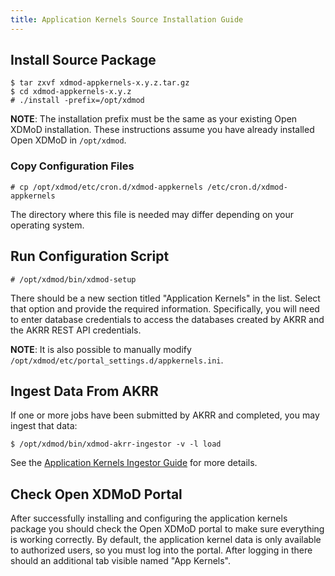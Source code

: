 ```yaml
---
title: Application Kernels Source Installation Guide
---
```


Install Source Package
----------------------

    $ tar zxvf xdmod-appkernels-x.y.z.tar.gz
    $ cd xdmod-appkernels-x.y.z
    # ./install -prefix=/opt/xdmod

**NOTE**: The installation prefix must be the same as your existing Open
XDMoD installation. These instructions assume you have already installed
Open XDMoD in `/opt/xdmod`.

### Copy Configuration Files

    # cp /opt/xdmod/etc/cron.d/xdmod-appkernels /etc/cron.d/xdmod-appkernels

The directory where this file is needed may differ depending on your
operating system.

Run Configuration Script
------------------------

    # /opt/xdmod/bin/xdmod-setup

There should be a new section titled "Application Kernels" in the list.
Select that option and provide the required information.  Specifically,
you will need to enter database credentials to access the databases
created by AKRR and the AKRR REST API credentials.

**NOTE**: It is also possible to manually modify
`/opt/xdmod/etc/portal_settings.d/appkernels.ini`.

Ingest Data From AKRR
---------------------

If one or more jobs have been submitted by AKRR and completed, you may
ingest that data:

    $ /opt/xdmod/bin/xdmod-akrr-ingestor -v -l load

See the [Application Kernels Ingestor Guide](ak-ingestor.html) for more
details.

Check Open XDMoD Portal
-----------------------

After successfully installing and configuring the application kernels
package you should check the Open XDMoD portal to make sure everything
is working correctly.  By default, the application kernel data is only
available to authorized users, so you must log into the portal.  After
logging in there should an additional tab visible named "App Kernels".
